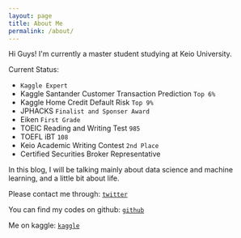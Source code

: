 ```yaml
---
layout: page
title: About Me
permalink: /about/
---
```


Hi Guys!
I'm currently a master student studying at Keio University.

Current Status:
* `Kaggle Expert`
* Kaggle Santander Customer Transaction Prediction `Top 6%`
* Kaggle Home Credit Default Risk `Top 9%`
* JPHACKS `Finalist and Sponser Award`
* Eiken `First Grade`
* TOEIC Reading and Writing Test `985`
* TOEFL iBT `108`
* Keio Academic Writing Contest `2nd Place`
* Certified Securities Broker Representative

In this blog, I will be talking mainly about data science and machine learning, and a little bit about life. 



Please contact me through:
[`twitter`](https://twitter.com/tomo_42695)

You can find my codes on github:
[`github`](https://tomtomtomtomtomtomtom)

Me on kaggle:
[`kaggle`](https://www.kaggle.com/tomotomo5)
